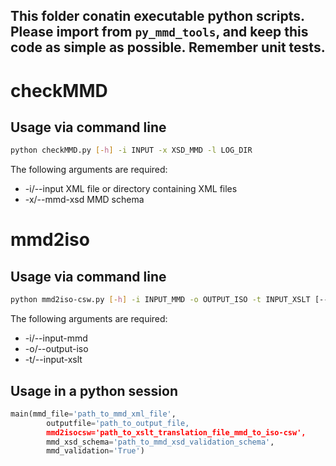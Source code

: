This folder conatin executable python scripts. Please import from `py_mmd_tools`, and keep this code as simple as possible. Remember unit tests.
---

# checkMMD

## Usage via command line

```bash
python checkMMD.py [-h] -i INPUT -x XSD_MMD -l LOG_DIR 
```

The following arguments are required: 
* -i/--input XML file or directory containing XML files
* -x/--mmd-xsd MMD schema 

# mmd2iso

## Usage via command line

```bash
python mmd2iso-csw.py [-h] -i INPUT_MMD -o OUTPUT_ISO -t INPUT_XSLT [--xsd-mmd XSD_MMD] [--mmd-validation [MMD_VALIDATION]]
```

The following arguments are required: 

* -i/--input-mmd 
* -o/--output-iso 
* -t/--input-xslt


## Usage in a python session

```python
main(mmd_file='path_to_mmd_xml_file', 
        outputfile='path_to_output_file, 
        mmd2isocsw='path_to_xslt_translation_file_mmd_to_iso-csw',
        mmd_xsd_schema='path_to_mmd_xsd_validation_schema',
        mmd_validation='True')
```
